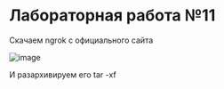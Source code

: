 # Лабораторная работа №11

Скачаем ngrok с официального сайта 

![image](https://user-images.githubusercontent.com/115490701/235738829-9d77f752-2f21-4a22-bad2-e667d18e7406.png)

И разархивируем его tar -xf

